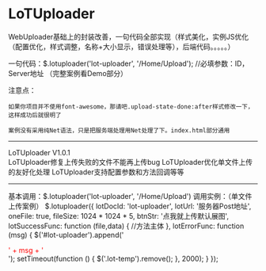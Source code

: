 # LoTUploader

WebUploader基础上的封装改善，一句代码全部实现（样式美化，实例JS优化（配置优化，样式调整，名称+大小显示，错误处理等），后端代码。。。。。）

一句代码：$.lotuploader('lot-uploader', '/Home/Upload'); //必填参数：ID，Server地址 （完整案例看Demo部分）

注意点：

	如果你项目并不使用font-awesome，那请吧.upload-state-done:after样式修改一下，这样成功后就很明了

	案例没有采用纯Net语法，只是把服务端处理用Net处理了下。index.html部分通用
-----------------------------------------------------------------------------------------
LoTUploader V1.0.1 	
	LoTUploader修复上传失败的文件不能再上传bug
	LoTUploader优化单文件上传的友好化处理
	LoTUploader支持配置参数和方法回调等等

----------------------------------------------------------------------------------------
基本调用：$.lotuploader('lot-uploader', '/Home/Upload')
调用实例：（单文件上传案例）
		$.lotuploader({
            lotDocId: 'lot-uploader',
            lotUrl: '服务器Post地址',
            oneFile: true,
            fileSize: 1024 * 1024 * 5,
            btnStr: '点我就上传默认展图',
            lotSuccessFunc: function (file,data) {
                //方法主体
            },
            lotErrorFunc: function (msg) {
                $('#lot-uploader').append('<div class="lot-temp" style="color:red">' + msg + '</div> ');
                setTimeout(function () {
                    $('.lot-temp').remove();
                }, 2000);
            }
        });